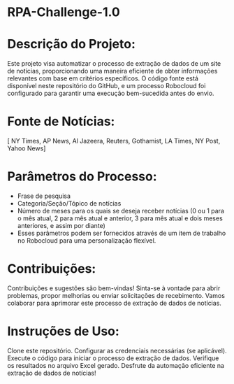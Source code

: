 # RPA-Challenge-1.0

# Descrição do Projeto:

Este projeto visa automatizar o processo de extração de dados de um site de notícias, proporcionando uma maneira eficiente de obter informações relevantes com base em critérios específicos. O código fonte está disponível neste repositório do GitHub, e um processo Robocloud foi configurado para garantir uma execução bem-sucedida antes do envio.

# Fonte de Notícias:

[ NY Times, AP News, Al Jazeera, Reuters, Gothamist, LA Times, NY Post, Yahoo News]

# Parâmetros do Processo:

- Frase de pesquisa
- Categoria/Seção/Tópico de notícias
- Número de meses para os quais se deseja receber notícias (0 ou 1 para o mês atual, 2 para mês atual e anterior, 3 para mês atual e dois meses anteriores, e assim por diante)
- Esses parâmetros podem ser fornecidos através de um item de trabalho no Robocloud para uma personalização flexível.

# Contribuições:
Contribuições e sugestões são bem-vindas! Sinta-se à vontade para abrir problemas, propor melhorias ou enviar solicitações de recebimento. Vamos colaborar para aprimorar este processo de extração de dados de notícias.

# Instruções de Uso:

Clone este repositório.
Configurar as credenciais necessárias (se aplicável).
Execute o código para iniciar o processo de extração de dados.
Verifique os resultados no arquivo Excel gerado.
Desfrute da automação eficiente na extração de dados de notícias!
